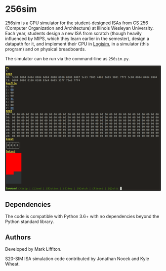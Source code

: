 # 256sim

256sim is a CPU simulator for the student-designed ISAs from CS 256 (Computer
Organization and Architecture) at Illinois Wesleyan University.  Each year,
students design a new ISA from scratch (though heavily influenced by MIPS,
which they learn earlier in the semester), design a datapath for it, and
implement their CPU in [Logisim](http://www.cburch.com/logisim/), in a
simulator (this program) and on physical breadboards.

The simulator can be run via the command-line as ``256sim.py``.

![256sim screenshot](docs/256sim_screenshot.png?raw=true)

## Dependencies

The code is compatible with Python 3.6+ with no dependencies beyond the
Python standard library.

## Authors

Developed by Mark Liffiton.

S20-SIM ISA simulation code contributed by Jonathan Nocek and Kyle Wheat.
